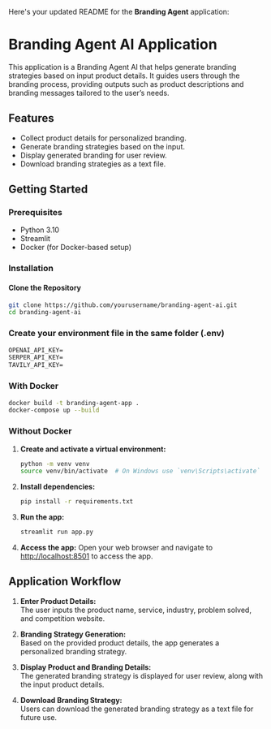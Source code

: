 Here's your updated README for the **Branding Agent** application:

# Branding Agent AI Application

This application is a Branding Agent AI that helps generate branding strategies based on input product details. It guides users through the branding process, providing outputs such as product descriptions and branding messages tailored to the user’s needs.

## Features

- Collect product details for personalized branding.
- Generate branding strategies based on the input.
- Display generated branding for user review.
- Download branding strategies as a text file.

## Getting Started

### Prerequisites

- Python 3.10
- Streamlit
- Docker (for Docker-based setup)

### Installation

#### Clone the Repository

```sh
git clone https://github.com/yourusername/branding-agent-ai.git
cd branding-agent-ai
```

### Create your environment file in the same folder (.env)

```txt
OPENAI_API_KEY= 
SERPER_API_KEY= 
TAVILY_API_KEY=
```

### With Docker

```sh
docker build -t branding-agent-app .
docker-compose up --build
```

### Without Docker

1. **Create and activate a virtual environment:**
   ```sh
   python -m venv venv
   source venv/bin/activate  # On Windows use `venv\Scripts\activate`
   ```

2. **Install dependencies:**
   ```sh
   pip install -r requirements.txt
   ```

3. **Run the app:**
   ```sh
   streamlit run app.py
   ```

4. **Access the app:**
   Open your web browser and navigate to [http://localhost:8501](http://localhost:8501) to access the app.

## Application Workflow

1. **Enter Product Details:**  
   The user inputs the product name, service, industry, problem solved, and competition website.

2. **Branding Strategy Generation:**  
   Based on the provided product details, the app generates a personalized branding strategy.

3. **Display Product and Branding Details:**  
   The generated branding strategy is displayed for user review, along with the input product details.

4. **Download Branding Strategy:**  
   Users can download the generated branding strategy as a text file for future use.

